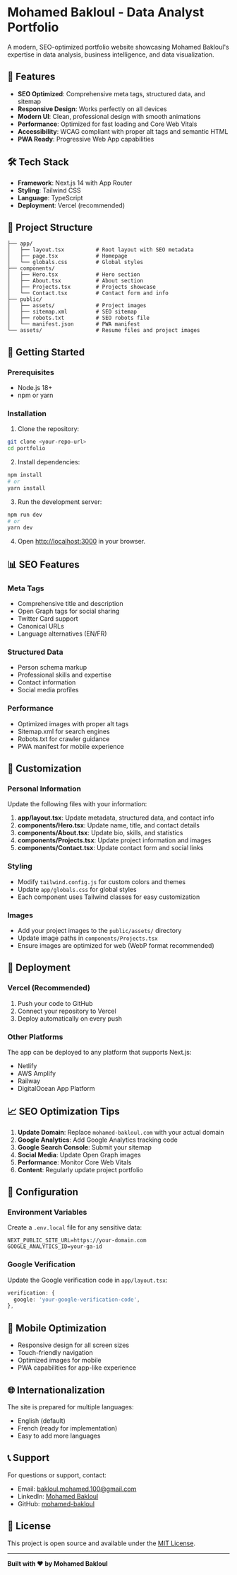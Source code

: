 # Mohamed Bakloul - Data Analyst Portfolio

A modern, SEO-optimized portfolio website showcasing Mohamed Bakloul's expertise in data analysis, business intelligence, and data visualization.

## 🚀 Features

- **SEO Optimized**: Comprehensive meta tags, structured data, and sitemap
- **Responsive Design**: Works perfectly on all devices
- **Modern UI**: Clean, professional design with smooth animations
- **Performance**: Optimized for fast loading and Core Web Vitals
- **Accessibility**: WCAG compliant with proper alt tags and semantic HTML
- **PWA Ready**: Progressive Web App capabilities

## 🛠️ Tech Stack

- **Framework**: Next.js 14 with App Router
- **Styling**: Tailwind CSS
- **Language**: TypeScript
- **Deployment**: Vercel (recommended)

## 📁 Project Structure

```
├── app/
│   ├── layout.tsx          # Root layout with SEO metadata
│   ├── page.tsx            # Homepage
│   └── globals.css         # Global styles
├── components/
│   ├── Hero.tsx            # Hero section
│   ├── About.tsx           # About section
│   ├── Projects.tsx        # Projects showcase
│   └── Contact.tsx         # Contact form and info
├── public/
│   ├── assets/             # Project images
│   ├── sitemap.xml         # SEO sitemap
│   ├── robots.txt          # SEO robots file
│   └── manifest.json       # PWA manifest
└── assets/                 # Resume files and project images
```

## 🚀 Getting Started

### Prerequisites

- Node.js 18+ 
- npm or yarn

### Installation

1. Clone the repository:
```bash
git clone <your-repo-url>
cd portfolio
```

2. Install dependencies:
```bash
npm install
# or
yarn install
```

3. Run the development server:
```bash
npm run dev
# or
yarn dev
```

4. Open [http://localhost:3000](http://localhost:3000) in your browser.

## 📊 SEO Features

### Meta Tags
- Comprehensive title and description
- Open Graph tags for social sharing
- Twitter Card support
- Canonical URLs
- Language alternatives (EN/FR)

### Structured Data
- Person schema markup
- Professional skills and expertise
- Contact information
- Social media profiles

### Performance
- Optimized images with proper alt tags
- Sitemap.xml for search engines
- Robots.txt for crawler guidance
- PWA manifest for mobile experience

## 🎨 Customization

### Personal Information
Update the following files with your information:

1. **app/layout.tsx**: Update metadata, structured data, and contact info
2. **components/Hero.tsx**: Update name, title, and contact details
3. **components/About.tsx**: Update bio, skills, and statistics
4. **components/Projects.tsx**: Update project information and images
5. **components/Contact.tsx**: Update contact form and social links

### Styling
- Modify `tailwind.config.js` for custom colors and themes
- Update `app/globals.css` for global styles
- Each component uses Tailwind classes for easy customization

### Images
- Add your project images to the `public/assets/` directory
- Update image paths in `components/Projects.tsx`
- Ensure images are optimized for web (WebP format recommended)

## 🚀 Deployment

### Vercel (Recommended)

1. Push your code to GitHub
2. Connect your repository to Vercel
3. Deploy automatically on every push

### Other Platforms

The app can be deployed to any platform that supports Next.js:
- Netlify
- AWS Amplify
- Railway
- DigitalOcean App Platform

## 📈 SEO Optimization Tips

1. **Update Domain**: Replace `mohamed-bakloul.com` with your actual domain
2. **Google Analytics**: Add Google Analytics tracking code
3. **Google Search Console**: Submit your sitemap
4. **Social Media**: Update Open Graph images
5. **Performance**: Monitor Core Web Vitals
6. **Content**: Regularly update project portfolio

## 🔧 Configuration

### Environment Variables
Create a `.env.local` file for any sensitive data:
```env
NEXT_PUBLIC_SITE_URL=https://your-domain.com
GOOGLE_ANALYTICS_ID=your-ga-id
```

### Google Verification
Update the Google verification code in `app/layout.tsx`:
```typescript
verification: {
  google: 'your-google-verification-code',
},
```

## 📱 Mobile Optimization

- Responsive design for all screen sizes
- Touch-friendly navigation
- Optimized images for mobile
- PWA capabilities for app-like experience

## 🌐 Internationalization

The site is prepared for multiple languages:
- English (default)
- French (ready for implementation)
- Easy to add more languages

## 📞 Support

For questions or support, contact:
- Email: bakloul.mohamed.100@gmail.com
- LinkedIn: [Mohamed Bakloul](https://www.linkedin.com/in/mohamed-bakloul/)
- GitHub: [mohamed-bakloul](https://github.com/mohamed-bakloul)

## 📄 License

This project is open source and available under the [MIT License](LICENSE).

---

**Built with ❤️ by Mohamed Bakloul**

